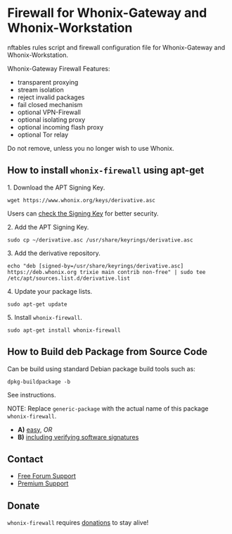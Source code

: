 # Firewall for Whonix-Gateway and Whonix-Workstation #

nftables rules script and firewall configuration file for Whonix-Gateway and
Whonix-Workstation.

Whonix-Gateway Firewall Features:
- transparent proxying
- stream isolation
- reject invalid packages
- fail closed mechanism
- optional VPN-Firewall
- optional isolating proxy
- optional incoming flash proxy
- optional Tor relay

Do not remove, unless you no longer wish to use Whonix.

## How to install `whonix-firewall` using apt-get ##

1\. Download the APT Signing Key.

```
wget https://www.whonix.org/keys/derivative.asc
```

Users can [check the Signing Key](https://www.whonix.org/wiki/Signing_Key) for better security.

2\. Add the APT Signing Key.

```
sudo cp ~/derivative.asc /usr/share/keyrings/derivative.asc
```

3\. Add the derivative repository.

```
echo "deb [signed-by=/usr/share/keyrings/derivative.asc] https://deb.whonix.org trixie main contrib non-free" | sudo tee /etc/apt/sources.list.d/derivative.list
```

4\. Update your package lists.

```
sudo apt-get update
```

5\. Install `whonix-firewall`.

```
sudo apt-get install whonix-firewall
```

## How to Build deb Package from Source Code ##

Can be build using standard Debian package build tools such as:

```
dpkg-buildpackage -b
```

See instructions.

NOTE: Replace `generic-package` with the actual name of this package `whonix-firewall`.

* **A)** [easy](https://www.whonix.org/wiki/Dev/Build_Documentation/generic-package/easy), _OR_
* **B)** [including verifying software signatures](https://www.whonix.org/wiki/Dev/Build_Documentation/generic-package)

## Contact ##

* [Free Forum Support](https://forums.whonix.org)
* [Premium Support](https://www.whonix.org/wiki/Premium_Support)

## Donate ##

`whonix-firewall` requires [donations](https://www.whonix.org/wiki/Donate) to stay alive!
